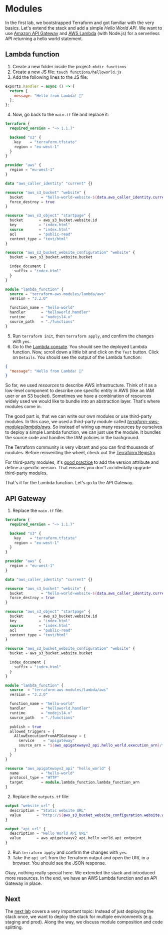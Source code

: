# Modules

In the first lab, we bootstrapped Terraform and got familiar with the very basics. Let's extend the stack and add a simple *Hello World API*. We want to use [Amazon API Gateway](https://aws.amazon.com/api-gateway/) and [AWS Lambda](https://aws.amazon.com/lambda/) (with Node.js) for a serverless API returning a hello world statement.

## Lambda function

1. Create a new folder inside the project: `mkdir functions`
2. Create a new JS file: `touch functions/helloworld.js`
3. Add the following lines to the JS file:
  ```js
  exports.handler = async () => {
    return { 
      message: "Hello from Lambda! 👋"
    };
  };
  ```
4. Now, go back to the `main.tf` file and replace it:
  ```tf
  terraform {
    required_version = "~> 1.1.7"

    backend "s3" {
      key    = "terraform.tfstate"
      region = "eu-west-1"
    }
  }

  provider "aws" {
    region = "eu-west-1"
  }

  data "aws_caller_identity" "current" {}

  resource "aws_s3_bucket" "website" {
    bucket        = "hello-world-website-${data.aws_caller_identity.current.account_id}"
    force_destroy = true
  }

  resource "aws_s3_object" "startpage" {
    bucket       = aws_s3_bucket.website.id
    key          = "index.html"
    source       = "index.html"
    acl          = "public-read"
    content_type = "text/html"
  }

  resource "aws_s3_bucket_website_configuration" "website" {
    bucket = aws_s3_bucket.website.bucket

    index_document {
      suffix = "index.html"
    }
  }

  module "lambda_function" {
    source = "terraform-aws-modules/lambda/aws"
    version = "3.2.0"

    function_name = "hello-world"
    handler       = "helloworld.handler"
    runtime       = "nodejs14.x"
    source_path   = "./functions"
  }
  ```
5. Run `terraform init`, then `terraform apply`, and confirm the changes with `yes`.
6. Go to the [Lambda console](https://eu-west-1.console.aws.amazon.com/lambda/home?region=eu-west-1#/functions/hello-world?tab=testing). You should see the deployed Lambda function. Now, scroll down a little bit and click on the `Test` button. Click on `Details`. You should see the output of the Lambda function:
  ```json
  {
    "message": "Hello from Lambda! 👋"
  }
  ```

So far, we used *resources* to describe AWS infrastructure. Think of it as a low-level component to describe one specific entity in AWS (like an IAM user or an S3 bucket). Sometimes we have a combination of resources widely used we would like to bundle into an abstraction layer. That's where modules come in.

The good part is, that we can write our own modules or use third-party modules. In this case, we used a third-party module called [*terraform-aws-modules/lambda/aws*](https://registry.terraform.io/modules/terraform-aws-modules/lambda/aws/latest). So instead of wiring up many resources by ourselves to deploy a simple Lambda function, we can just use the module. It bundles the source code and handles the IAM policies in the background.

The Terraform community is very vibrant and you can find thousands of modules. Before reinventing the wheel, check out the [Terraform Registry](https://registry.terraform.io).

For third-party modules, it's [good practice](https://www.terraform.io/language/expressions/version-constraints#module-versions) to add the version attribute and define a specific version. That ensures you don't accidentally upgrade third-party modules.

That's it for the Lambda function. Let's go to the API Gateway.

## API Gateway

1. Replace the `main.tf` file:
  ```tf
  terraform {
    required_version = "~> 1.1.7"

    backend "s3" {
      key    = "terraform.tfstate"
      region = "eu-west-1"
    }
  }

  provider "aws" {
    region = "eu-west-1"
  }

  data "aws_caller_identity" "current" {}

  resource "aws_s3_bucket" "website" {
    bucket        = "hello-world-website-${data.aws_caller_identity.current.account_id}"
    force_destroy = true
  }

  resource "aws_s3_object" "startpage" {
    bucket       = aws_s3_bucket.website.id
    key          = "index.html"
    source       = "index.html"
    acl          = "public-read"
    content_type = "text/html"
  }

  resource "aws_s3_bucket_website_configuration" "website" {
    bucket = aws_s3_bucket.website.bucket

    index_document {
      suffix = "index.html"
    }
  }

  module "lambda_function" {
    source  = "terraform-aws-modules/lambda/aws"
    version = "3.2.0"

    function_name = "hello-world"
    handler       = "helloworld.handler"
    runtime       = "nodejs14.x"
    source_path   = "./functions"

    publish = true
    allowed_triggers = {
      AllowExecutionFromAPIGateway = {
        service    = "apigateway"
        source_arn = "${aws_apigatewayv2_api.hello_world.execution_arn}/*/*"
      }
    }
  }

  resource "aws_apigatewayv2_api" "hello_world" {
    name          = "hello-world"
    protocol_type = "HTTP"
    target        = module.lambda_function.lambda_function_arn
  }
  ```
2. Replace the `outputs.tf` file:
  ```tf
  output "website_url" {
    description = "Static website URL"
    value       = "http://${aws_s3_bucket_website_configuration.website.website_endpoint}"
  }

  output "api_url" {
    description = "Hello World API URL"
    value       = aws_apigatewayv2_api.hello_world.api_endpoint
  }
  ```
2. Run `terraform apply` and confirm the changes with `yes`.
3. Take the `api_url` from the Terraform output and open the URL in a browser. You should see the JSON response.

Okay, nothing really special here. We extended the stack and introduced more resources. In the end, we have an AWS Lambda function and an API Gateway in place.

## Next

The [next lab](../3-composition/) covers a very important topic: Instead of just deploying the stack once, we want to deploy the stack for multiple environments (e.g. staging and prod). Along the way, we discuss module composition and code splitting.
